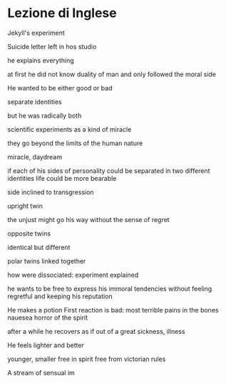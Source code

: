 # Lezione di Inglese


Jekyll's experiment

Suicide letter left in hos studio

he explains everything


at first he did not know duality of man and only followed the moral side

He wanted to be either good or bad

separate identities

but he was radically both

scientific experiments as a kind of miracle


they go beyond the limits of the human nature

miracle, daydream

if each of his sides of personality could be separated in two different identities life could be  more bearable 

side inclined to transgression

upright twin


the unjust might go his way without the sense of regret

opposite twins

identical but different

polar twins linked together 


how were dissociated: experiment explained

he wants to be free to express his immoral tendencies without feeling regretful and keeping his reputation


He makes a potion
First reaction is bad: most terrible pains in the bones
nauesea
horror of the spirit


after a while he recovers as if out of a great sickness, illness


He feels lighter and better

younger, smaller
free in spirit
free from victorian rules

A stream of sensual im
<!--stackedit_data:
eyJoaXN0b3J5IjpbLTIwMjc3MjU5NDMsLTEwMjQ5ODc1MDMsNj
I3ODM4NTYwLC0xNTkwNDgyNjIyLC0xNjc2MTI2OTQxLC0xNTE0
MDk3NTE5LC0xMjc0MDUyMTQxXX0=
-->